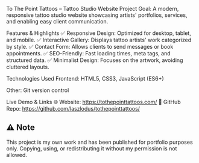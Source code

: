 To The Point Tattoos – Tattoo Studio Website
Project Goal: A modern, responsive tattoo studio website showcasing artists' portfolios, services, and enabling easy client communication.

Features & Highlights
✅ Responsive Design: Optimized for desktop, tablet, and mobile.
✅ Interactive Gallery: Displays tattoo artists' work categorized by style.
✅ Contact Form: Allows clients to send messages or book appointments.
✅ SEO-Friendly: Fast loading times, meta tags, and structured data.
✅ Minimalist Design: Focuses on the artwork, avoiding cluttered layouts.

Technologies Used
Frontend: HTML5, CSS3, JavaScript (ES6+)

Other: Git version control

Live Demo & Links
🌐 Website: https://tothepointtattoos.com/
📂 GitHub Repo: https://github.com/laszlodus/tothepointtattoos/

## ⚠️ Note

This project is my own work and has been published for portfolio purposes only. Copying, using, or redistributing it without my permission is not allowed.


